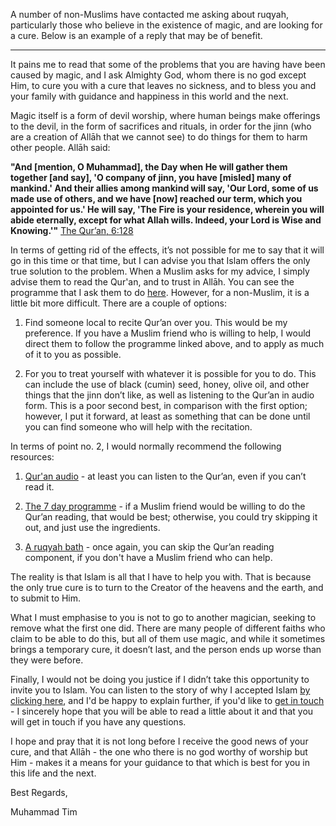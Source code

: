 [published: true]:/
[date: 2015-08-22]:/
[title: Ruqyah for Non-Muslims]:/

A number of non-Muslims have contacted me asking about ruqyah, particularly those who believe in the existence of magic, and are looking for a cure. Below is an example of a reply that may be of benefit.

<hr/>

It pains me to read that some of the problems that you are having have been caused by magic, and I ask Almighty God, whom there is no god except Him, to cure you with a cure that leaves no sickness, and to bless you and your family with guidance and happiness in this world and the next.

Magic itself is a form of devil worship, where human beings make offerings to the devil, in the form of sacrifices and rituals, in order for the jinn (who are a creation of Allāh that we cannot see) to do things for them to harm other people. Allāh said:

**"And [mention, O Muhammad], the Day when He will gather them together [and say], 'O company of jinn, you have [misled] many of mankind.' And their allies among mankind will say, 'Our Lord, some of us made use of others, and we have [now] reached our term, which you appointed for us.' He will say, 'The Fire is your residence, wherein you will abide eternally, except for what Allah wills. Indeed, your Lord is Wise and Knowing.'"** [The Qur’an, 6:128](quran.com/6/128)

In terms of getting rid of the effects, it’s not possible for me to say that it will go in this time or that time, but I can advise you that Islam offers the only true solution to the problem. When a Muslim asks for my advice, I simply advise them to read the Qur'an, and to trust in Allāh. You can see the programme that I ask them to do [here](muhammadtim.com/programme). However, for a non-Muslim, it is a little bit more difficult. There are a couple of options:

1. Find someone local to recite Qur’an over you. This would be my preference.  If you have a Muslim friend who is willing to help, I would direct them to follow the programme linked above, and to apply as much of it to you as possible.

2. For you to treat yourself with whatever it is possible for you to do. This can include the use of black (cumin) seed, honey, olive oil, and other things that the jinn don’t like, as well as listening to the Qur’an in audio form. This is a poor second best, in comparison with the first option; however, I put it forward, at least as something that can be done until you can find someone who will help with the recitation.

In terms of point no. 2, I would normally recommend the following resources:

1. [Qur'an audio](http://muhammadtim.com/audio) - at least you can listen to the Qur’an, even if you can’t read it.

2. [The 7 day programme](http://muhammadtim.com/7dayrd) - if a Muslim friend would be willing to do the Qur’an reading, that would be best; otherwise, you could try skipping it out, and just use the ingredients.

3. [A ruqyah bath](http://www.ruqyasupport.com/ruqya-bath/) - once again, you can skip the Qur’an reading component, if you don't have a Muslim friend who can help.

The reality is that Islam is all that I have to help you with. That is because the only true cure is to turn to the Creator of the heavens and the earth, and to submit to Him.

What I must emphasise to you is not to go to another magician, seeking to remove what the first one did. There are many people of different faiths who claim to be able to do this, but all of them use magic, and while it sometimes brings a temporary cure, it doesn’t last, and the person ends up worse than they were before.

Finally, I would not be doing you justice if I didn’t take this opportunity to invite you to Islam. You can listen to the story of why I accepted Islam [by clicking here](https://www.youtube.com/watch?v=D2ClWkd4wsU), and I'd be happy to explain further, if you'd like to [get in touch](muhammadtim.com/contact) - I sincerely hope that you will be able to read a little about it and that you will get in touch if you have any questions.

I hope and pray that it is not long before I receive the good news of your cure, and that Allāh - the one who there is no god worthy of worship but Him - makes it a means for your guidance to that which is best for you in this life and the next.

Best Regards,

Muhammad Tim
